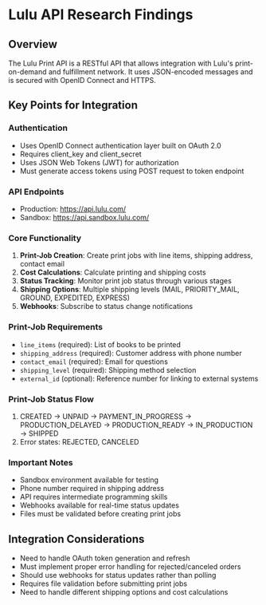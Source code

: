 # Lulu API Research Findings

## Overview
The Lulu Print API is a RESTful API that allows integration with Lulu's print-on-demand and fulfillment network. It uses JSON-encoded messages and is secured with OpenID Connect and HTTPS.

## Key Points for Integration

### Authentication
- Uses OpenID Connect authentication layer built on OAuth 2.0
- Requires client_key and client_secret
- Uses JSON Web Tokens (JWT) for authorization
- Must generate access tokens using POST request to token endpoint

### API Endpoints
- Production: https://api.lulu.com/
- Sandbox: https://api.sandbox.lulu.com/

### Core Functionality
1. **Print-Job Creation**: Create print jobs with line items, shipping address, contact email
2. **Cost Calculations**: Calculate printing and shipping costs
3. **Status Tracking**: Monitor print job status through various stages
4. **Shipping Options**: Multiple shipping levels (MAIL, PRIORITY_MAIL, GROUND, EXPEDITED, EXPRESS)
5. **Webhooks**: Subscribe to status change notifications

### Print-Job Requirements
- `line_items` (required): List of books to be printed
- `shipping_address` (required): Customer address with phone number
- `contact_email` (required): Email for questions
- `shipping_level` (required): Shipping method selection
- `external_id` (optional): Reference number for linking to external systems

### Print-Job Status Flow
1. CREATED → UNPAID → PAYMENT_IN_PROGRESS → PRODUCTION_DELAYED → PRODUCTION_READY → IN_PRODUCTION → SHIPPED
2. Error states: REJECTED, CANCELED

### Important Notes
- Sandbox environment available for testing
- Phone number required in shipping address
- API requires intermediate programming skills
- Webhooks available for real-time status updates
- Files must be validated before creating print jobs

## Integration Considerations
- Need to handle OAuth token generation and refresh
- Must implement proper error handling for rejected/canceled orders
- Should use webhooks for status updates rather than polling
- Requires file validation before submitting print jobs
- Need to handle different shipping options and cost calculations
